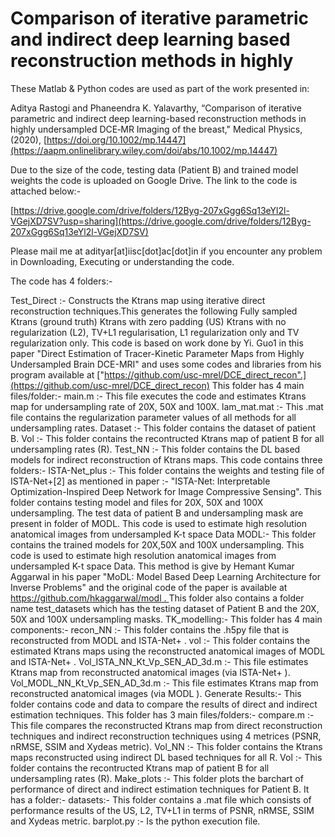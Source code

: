 # Comparison of iterative parametric and indirect deep learning based reconstruction methods in highly
These Matlab & Python codes are used as part of the work presented in:

Aditya Rastogi and Phaneendra K. Yalavarthy, “Comparison of iterative parametric and indirect deep learning-based reconstruction methods in highly undersampled DCE‐MR Imaging of the breast," Medical Physics, (2020), [https://doi.org/10.1002/mp.14447](https://aapm.onlinelibrary.wiley.com/doi/abs/10.1002/mp.14447)



Due to the size of the code, testing data (Patient B) and trained model weights the code is uploaded on Google Drive. The link to the code is attached below:-

[https://drive.google.com/drive/folders/12Byg-207xGgg6Sq13eYl2l-VGejXD7SV?usp=sharing](https://drive.google.com/drive/folders/12Byg-207xGgg6Sq13eYl2l-VGejXD7SV)

Please mail me at adityar[at]iisc[dot]ac[dot]in if you encounter any problem in Downloading, Executing or understanding the code.

The code has 4 folders:-

 Test_Direct :- Constructs the Ktrans map using iterative direct reconstruction techniques.This generates the following
Fully sampled Ktrans (ground truth)
Ktrans with zero padding (US)
Ktrans with no regularization (L2), TV+L1 regularisation, L1 regularization only and TV regularization only.
This code is based on work done by Yi. Guo1 in this paper "Direct Estimation of Tracer-Kinetic Parameter Maps from Highly Undersampled Brain DCE-MRI" and uses some codes and libraries from his program available at ["https://github.com/usc-mrel/DCE_direct_recon".](https://github.com/usc-mrel/DCE_direct_recon)
This folder has 4 main files/folder:-
main.m  :-  This file executes the code and estimates Ktrans map for undersampling rate of 20X, 50X and 100X.
 lam_mat.mat :- This .mat file contains the regularization parameter values of all methods for all undersampling rates.
 Dataset :- This folder contains the dataset of patient B.
 Vol :-  This folder contains the recontructed Ktrans map of patient B for all undersampling rates (R).
Test_NN :-  This folder contains the DL based models for indirect reconstruction of Ktrans maps. This code contains three folders:-
ISTA-Net_plus :- This folder contains the weights and testing file of ISTA-Net+[2]  as mentioned in paper :- "ISTA-Net: Interpretable Optimization-Inspired Deep Network for Image Compressive Sensing". This folder contains testing model and files for 20X, 50X and 100X undersampling. The test data of patient B and undersampling mask are present in folder of MODL.  This code is used to estimate high resolution anatomical images from undersampled K-t space Data
MODL:- This folder contains the trained models for 20X,50X and 100X undersampling. This code is used to estimate high resolution anatomical images from undersampled K-t space Data. This method is give by Hemant Kumar Aggarwal in his paper "MoDL: Model Based Deep Learning Architecture for Inverse Problems" and the original code of the paper is available at  [https://github.com/hkaggarwal/modl . ](https://github.com/hkaggarwal/modl)
This folder also contains a folder name test_datasets which has the testing dataset of Patient B and the 20X, 50X and 100X undersampling masks.
TK_modelling:- This folder has 4 main components:-
recon_NN :- This folder contains the .h5py file that is reconstructed from MODL and ISTA-Net+ .
vol :- This folder contains the estimated Ktrans maps using the reconstructed anatomical images of MODL and ISTA-Net+ .
Vol_ISTA_NN_Kt_Vp_SEN_AD_3d.m :- This file estimates Ktrans map from reconstructed anatomical images  (via ISTA-Net+ ).
Vol_MODL_NN_Kt_Vp_SEN_AD_3d.m :- This file estimates Ktrans map from reconstructed anatomical images  (via MODL ).
Generate Results:- This folder contains code and data to compare the results of direct and indirect estimation techniques. This folder has 3 main files/folders:-
compare.m :- This file compares the reconstructed Ktrans map from direct reconstruction techniques and indirect reconstruction techniques using 4 metrices (PSNR, nRMSE, SSIM and Xydeas metric).
Vol_NN :- This folder contains the Ktrans maps reconstructed using indirect DL based techniques for all R.
Vol :- This folder contains the recontructed Ktrans map of patient B for all undersampling rates (R).
Make_plots :- This folder plots the barchart of performance of direct and indirect estimation techniques for Patient B. It has a folder:-
datasets:- This folder contains a .mat file which consists of performance results of the US, L2, TV+L1 in terms of PSNR, nRMSE, SSIM and Xydeas metric.
barplot.py :- Is the python execution file.
